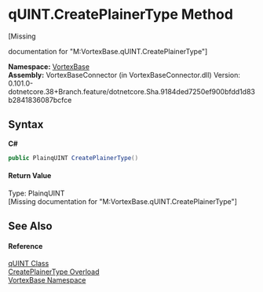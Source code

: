 # qUINT.CreatePlainerType Method 
 

\[Missing <summary> documentation for "M:VortexBase.qUINT.CreatePlainerType"\]

**Namespace:**&nbsp;<a href="N_VortexBase.md">VortexBase</a><br />**Assembly:**&nbsp;VortexBaseConnector (in VortexBaseConnector.dll) Version: 0.101.0-dotnetcore.38+Branch.feature/dotnetcore.Sha.9184ded7250ef900bfdd1d83b2841836087bcfce

## Syntax

**C#**<br />
``` C#
public PlainqUINT CreatePlainerType()
```


#### Return Value
Type: PlainqUINT<br />\[Missing <returns> documentation for "M:VortexBase.qUINT.CreatePlainerType"\]

## See Also


#### Reference
<a href="T_VortexBase_qUINT.md">qUINT Class</a><br /><a href="Overload_VortexBase_qUINT_CreatePlainerType.md">CreatePlainerType Overload</a><br /><a href="N_VortexBase.md">VortexBase Namespace</a><br />